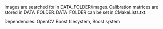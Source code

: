 Images are searched for in DATA_FOLDER/images. Calibration matrices are stored in DATA_FOLDER. DATA_FOLDER can be set in CMakeLists.txt.

Dependencies: OpenCV, Boost filesystem, Boost system
